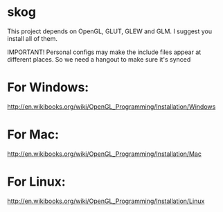 skog
====

This project depends on OpenGL, GLUT, GLEW and GLM. I suggest you install all of them.

IMPORTANT!
Personal configs may make the include files appear at different places. So we need a hangout to make sure it's synced

For Windows:
=================
http://en.wikibooks.org/wiki/OpenGL_Programming/Installation/Windows

For Mac:
=================
http://en.wikibooks.org/wiki/OpenGL_Programming/Installation/Mac

For Linux:
================
http://en.wikibooks.org/wiki/OpenGL_Programming/Installation/Linux
